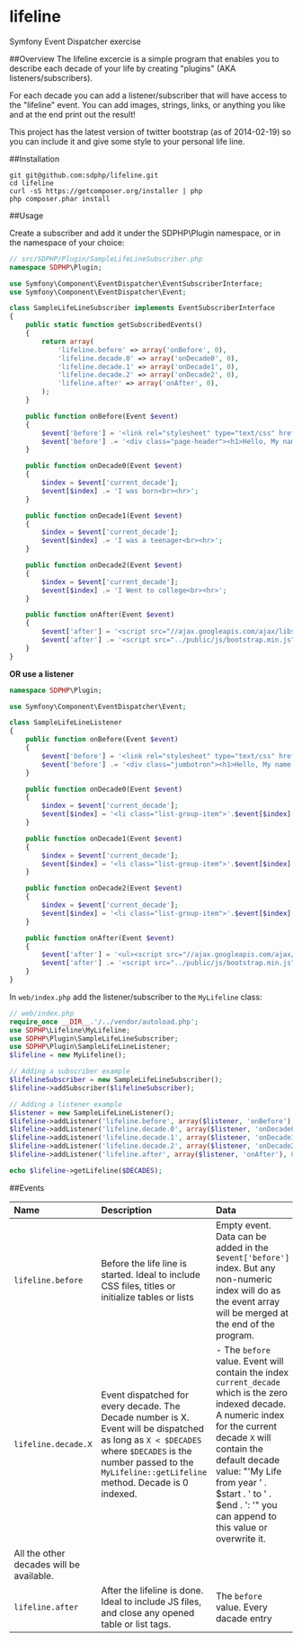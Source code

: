 lifeline
========

Symfony Event Dispatcher exercise

##Overview
The lifeline excercie is a simple program that enables you to describe each decade of your life by creating "plugins" (AKA listeners/subscribers). 

For each decade you can add a listener/subscriber that will have access to the "lifeline" event. You can add images, strings, links, or anything you like and at the end print out the result!

This project has the latest version of twitter bootstrap (as of 2014-02-19) so you can include it and give some style to your personal life line.

##Installation

```
git git@github.com:sdphp/lifeline.git
cd lifeline
curl -sS https://getcomposer.org/installer | php
php composer.phar install
```

##Usage

Create a subscriber and add it under the SDPHP\Plugin namespace, or in the namespace of your choice:
```php
// src/SDPHP/Plugin/SampleLifeLineSubscriber.php
namespace SDPHP\Plugin;

use Symfony\Component\EventDispatcher\EventSubscriberInterface;
use Symfony\Component\EventDispatcher\Event;

class SampleLifeLineSubscriber implements EventSubscriberInterface
{
    public static function getSubscribedEvents()
    {
        return array(
            'lifeline.before' => array('onBefore', 0),
            'lifeline.decade.0' => array('onDecade0', 0),
            'lifeline.decade.1' => array('onDecade1', 0),
            'lifeline.decade.2' => array('onDecade2', 0),
            'lifeline.after' => array('onAfter', 0),
        );
    }

    public function onBefore(Event $event)
    {
        $event['before'] = '<link rel="stylesheet" type="text/css" href="public/css/bootstrap.min.css">';
        $event['before'] .= '<div class="page-header"><h1>Hello, My name is Bot <small>and this is my lifeline!</small></h1></div>';
    }

    public function onDecade0(Event $event)
    {
        $index = $event['current_decade'];
        $event[$index] .= 'I was born<br><hr>';
    }

    public function onDecade1(Event $event)
    {
        $index = $event['current_decade'];
        $event[$index] .= 'I was a teenager<br><hr>';
    }

    public function onDecade2(Event $event)
    {
        $index = $event['current_decade'];
        $event[$index] .= 'I Went to college<br><hr>';
    }

    public function onAfter(Event $event)
    {
        $event['after'] = '<script src="//ajax.googleapis.com/ajax/libs/jquery/1.10.2/jquery.min.js"></script>';
        $event['after'] .= '<script src="../public/js/bootstrap.min.js"></script>';
    }
}

```

**OR use a listener**

```php
namespace SDPHP\Plugin;

use Symfony\Component\EventDispatcher\Event;

class SampleLifeLineListener
{
    public function onBefore(Event $event)
    {
        $event['before'] = '<link rel="stylesheet" type="text/css" href="public/css/bootstrap.min.css">';
        $event['before'] .= '<div class="jumbotron"><h1>Hello, My name is Bot and this is my lifeline!</h1></div><ul class="list-group">';
    }

    public function onDecade0(Event $event)
    {
        $index = $event['current_decade'];
        $event[$index] = '<li class="list-group-item">'.$event[$index].'I was born</li>';
    }

    public function onDecade1(Event $event)
    {
        $index = $event['current_decade'];
        $event[$index] = '<li class="list-group-item">'.$event[$index].'I was a teenager</li>';
    }

    public function onDecade2(Event $event)
    {
        $index = $event['current_decade'];
        $event[$index] = '<li class="list-group-item">'.$event[$index].'I Went to college</li>';
    }

    public function onAfter(Event $event)
    {
        $event['after'] = '<ul><script src="//ajax.googleapis.com/ajax/libs/jquery/1.10.2/jquery.min.js"></script>';
        $event['after'] .= '<script src="../public/js/bootstrap.min.js"></script>';
    }
}
```

In `web/index.php` add the listener/subscriber to the `MyLifeline` class:

```php
// web/index.php
require_once __DIR__.'/../vendor/autoload.php';
use SDPHP\Lifeline\MyLifeline;
use SDPHP\Plugin\SampleLifeLineSubscriber;
use SDPHP\Plugin\SampleLifeLineListener;
$lifeline = new MyLifeline();

// Adding a subscriber example
$lifelineSubscriber = new SampleLifeLineSubscriber();
$lifeline->addSubscriber($lifelineSubscriber);

// Adding a listener example
$listener = new SampleLifeLineListener();
$lifeline->addListener('lifeline.before', array($listener, 'onBefore'), 0);
$lifeline->addListener('lifeline.decade.0', array($listener, 'onDecade0'), 0);
$lifeline->addListener('lifeline.decade.1', array($listener, 'onDecade1'), 0);
$lifeline->addListener('lifeline.decade.2', array($listener, 'onDecade2'), 0);
$lifeline->addListener('lifeline.after', array($listener, 'onAfter'), 0);

echo $lifeline->getLifeline($DECADES);
```

##Events

|    Name     |  Description    |     Data       |
|:----------- |:--------------- |:-------------- |
| `lifeline.before`   |Before the life line is started. Ideal to include CSS files, titles or initialize tables or lists|  Empty event. Data can be added in the `$event['before']`  index. But any non-numeric index will do as the event array will be merged at the end of the program. |
| `lifeline.decade.X` |  Event dispatched for every decade. The Decade number is X. Event will be dispatched as long as `X < $DECADES` where `$DECADES` is the number passed to the `MyLifeline::getLifeline` method. Decade is 0 indexed. | - The `before` value. Event will contain the index `current_decade` which is the zero indexed decade. A numeric index for the current decade `X` will contain the default decade value: "'My Life from year ' . $start . ' to ' . $end . ': '" you can append to this value or overwrite it. 
 All the other decades will be available. |
| `lifeline.after`   |After the lifeline is done. Ideal to include JS files, and close any opened table or list tags.| The `before` value. Every dacade entry|
